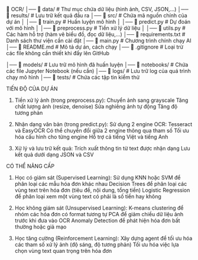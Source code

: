 📂 OCR/
│── 📂 data/                # Thư mục chứa dữ liệu (hình ảnh, CSV, JSON,...)
│── 📂 results/             # Lưu trữ kết quả đầu ra
│── 📂 src/                 # Chứa mã nguồn chính của dự án
│   │── 📜 train.py         # Huấn luyện mô hình
│   │── 📜 predict.py       # Dự đoán với mô hình
│   │── 📜 preprocess.py    # Tiền xử lý dữ liệu
│   │── 📜 utils.py         # Các hàm hỗ trợ (hàm vẽ biểu đồ, đọc dữ liệu,...)
│── 📜 requirements.txt     # Danh sách thư viện cần cài đặt
│── 📜 main.py              # Chương trình chính chạy AI
│── 📜 README.md            # Mô tả dự án, cách chạy
│── 📜 .gitignore           # Loại trừ các file không cần thiết khi đẩy lên GitHub

│── 📂 models/              # Lưu trữ mô hình đã huấn luyện
│── 📂 notebooks/           # Chứa các file Jupyter Notebook (nếu cần)
│── 📂 logs/                # Lưu trữ log của quá trình chạy mô hình
│── 📂 tests/               # Chứa các tập tin kiểm thử

TIẾN ĐỘ CỦA DỰ ÁN 
1. Tiền xử lý ảnh (trong preprocess.py):
Chuyển ảnh sang grayscale
Tăng chất lượng ảnh (resize, denoise)
Sửa nghiêng ảnh tự động
Tăng độ tương phản

2. Nhận dạng văn bản (trong predict.py):
Sử dụng 2 engine OCR: Tesseract và EasyOCR
Có thể chuyển đổi giữa 2 engine thông qua tham số
Tối ưu hóa cấu hình cho từng engine
Hỗ trợ cả tiếng Việt và tiếng Anh

3. Xử lý và lưu trữ kết quả:
Trích xuất thông tin từ text được nhận dạng
Lưu kết quả dưới dạng JSON và CSV

CÓ THỂ NÂNG CẤP 
1. Học có giám sát (Supervised Learning):
Sử dụng KNN hoặc SVM để phân loại các mẫu hóa đơn khác nhau
Decision Trees để phân loại các vùng text trên hóa đơn (tiêu đề, nội dung, tổng tiền)
Logistic Regression để phân loại xem một vùng text có phải là số tiền hay không

2. Học không giám sát (Unsupervised Learning):
K-means clustering để nhóm các hóa đơn có format tương tự
PCA để giảm chiều dữ liệu ảnh trước khi đưa vào OCR
Anomaly Detection để phát hiện hóa đơn bất thường hoặc giả mạo

3. Học tăng cường (Reinforcement Learning):
Xây dựng agent để tối ưu hóa các tham số xử lý ảnh (độ sáng, độ tương phản)
Tối ưu hóa việc lựa chọn vùng text quan trọng trên hóa đơn
